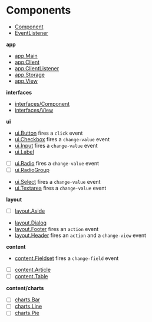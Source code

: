 
# Components

- [Component](/components/Component.go)
- [EventListener](/components/EventListener.go)

**app**

- [app.Main](/components/app/Main.go)
- [app.Client](/components/app/Client.go)
- [app.ClientListener](/components/app/ClientListener.go)
- [app.Storage](/components/app/Storage.go)
- [app.View](/components/app/View.go)

**interfaces**

- [interfaces/Component](/components/interfaces/Component.go)
- [interfaces/View](/components/interfaces/View.go)

**ui**

- [ui.Button](/components/ui/Button.go) fires a `click` event
- [ui.Checkbox](/components/ui/Checkbox.go) fires a `change-value` event
- [ui.Input](/components/ui/Input.go) fires a `change-value` event
- [ui.Label](/components/ui/Label.go)
- [ ] [ui.Radio](/components/ui/Radio.go) fires a `change-value` event
- [ ] [ui.RadioGroup](/components/ui/RadioGroup.go)
- [ui.Select](/components/ui/Select.go) fires a `change-value` event
- [ui.Textarea](/components/ui/Textarea.go) fires a `change-value` event

**layout**

- [ ] [layout.Aside](/components/layout/Aside.go)
- [layout.Dialog](/components/layout/Dialog.go)
- [layout.Footer](/components/layout/Footer.go) fires an `action` event
- [layout.Header](/components/layout/Header.go) fires an `action` and a `change-view` event

**content**

- [content.Fieldset](/components/content/Fieldset.go) fires a `change-field` event
- [ ] [content.Article](/components/content/Article.go)
- [ ] [content.Table](/components/content/Table.go)

**content/charts**

- [ ] [charts.Bar](/components/content/charts/Bar.go)
- [ ] [charts.Line](/components/content/charts/Line.go)
- [ ] [charts.Pie](/components/content/charts/Pie.go)
